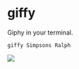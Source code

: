 
# giffy

Giphy in your terminal.

```
giffy Simpsons Ralph
```

![](https://cloud.githubusercontent.com/assets/658544/10387602/9147f6be-6e17-11e5-8521-0f3d71fa3878.gif)